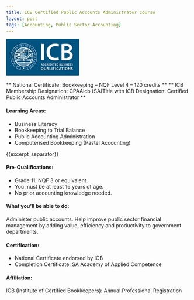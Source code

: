 ```yaml
---
title: ICB Certified Public Accounts Administrator Course
layout: post
tags: [Accounting, Public Sector Accounting]
---
```


![alt text](/img/acc/icb-logo.jpg "")

** National Certificate: Bookkeeping – NQF Level 4 – 120 credits ** 
** ICB Membership Designation: CPAAlcb (SA)Title with ICB Designation: Certified Public Accounts Administrator **

#### Learning Areas:

- Business Literacy
- Bookkeeping to Trial Balance
- Public Accounting Administration
- Computerised Bookkeeping (Pastel Accounting)

{{excerpt_separator}}

#### Pre-Qualifications:

- Grade 11, NQF 3 or equivalent.
- You must be at least 16 years of age.
- No prior accounting knowledge needed.

#### What you’ll be able to do:

Administer public accounts. Help improve public sector financial management by adding value, efficiency and productivity to government departments.

#### Certification:

- National Certificate endorsed by ICB
- Completion Certificate: SA Academy of Applied Competence

#### Affiliation:

ICB (Institute of Certified Bookkeepers): Annual Professional Registration